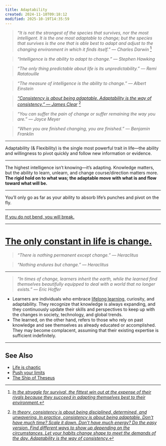 ```yaml
---
title: Adaptability
created: 2024-11-18T09:18:12
modified: 2025-10-19T14:35:59
---
```


> _“It is not the strongest of the species that survives, nor the most intelligent. It is the one most adaptable to change; but the species that survives is the one that is able best to adapt and adjust to the changing environment in which it finds itself.” — Charles Darwin_ [^1]

> _“Intelligence is the ability to adapt to change.” — Stephen Hawking_

> _“The only thing predictable about life is its unpredictability.” — Remi Ratatouille_

> _“The measure of intelligence is the ability to change.” — Albert Einstein_

> _[“Consistency is about being adaptable. Adaptability is the way of consistency.” — James Clear](https://jamesclear.com/quotes/in-theory-consistency-is-about-being-disciplined-determined-and-unwavering)_ [^2]

> _“You can suffer the pain of change or suffer remaining the way you are.” — Joyce Meyer_

> _“When you are finished changing, you are finished.” — Benjamin Franklin_

---

Adaptability (\& Flexibility) is the single most powerful trait in life—the ability and willingness to pivot quickly and follow new information or evidence.

---

The highest intelligence isn’t knowing—it’s adapting. Knowledge matters, but the ability to learn, unlearn, and change course/direction matters more. **The rigid hold on to what was; the adaptable move with what is and flow toward what will be.**

---

You’ll only go as far as your ability to absorb life’s punches and pivot on the fly.

---

[If you do not bend, you will break.](https://jamesclear.com/3-2-1/february-13-2025)

---

# [The only constant in life is change.](https://www.youtube.com/watch?v=4q1dgn_C0AU)

> _“There is nothing permanent except change.” — Heraclitus_

> _“Nothing endures but change.” — Heraclitus_

---

> _“In times of change, learners inherit the earth, while the learned find themselves beautifully equipped to deal with a world that no longer exists.” — Eric Hoffer_

* Learners are individuals who embrace [lifelong learning](https://hbr.org/2017/02/lifelong-learning-is-good-for-your-health-your-wallet-and-your-social-life), curiosity, and adaptability. They recognize that knowledge is always expanding, and they continuously update their skills and perspectives to keep up with the changes in society, technology, and global trends.
* The learned, on the other hand, refers to those who rely on past knowledge and see themselves as already educated or accomplished. They may become complacent, assuming that their existing expertise is sufficient indefinitely.

---

## See Also

* [Life is chaotic](life-is-chaotic.md)
* [Push your limits](push-your-limits.md)
* [The Ship of Theseus](The%20Ship%20of%20Theseus.md)

[^1]: _[In the struggle for survival, the fittest win out at the expense of their rivals because they succeed in adapting themselves best to their environment.](https://www.darwinproject.ac.uk/people/about-darwin/six-things-darwin-never-said/evolution-misquotation)_
[^2]: _[In theory, consistency is about being disciplined, determined, and unwavering. In practice, consistency is about being adaptable. Don't have much time? Scale it down. Don't have much energy? Do the easy version. Find different ways to show up depending on the circumstances. Let your habits change shape to meet the demands of the day. Adaptability is the way of consistency.](https://jamesclear.com/3-2-1/january-23-2025)_
